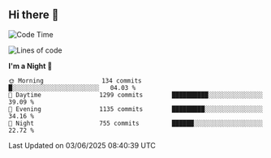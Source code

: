 ## Hi there 👋

<!--
**Wangmerlyn/Wangmerlyn** is a ✨ _special_ ✨ repository because its `README.md` (this file) appears on your GitHub profile.

Here are some ideas to get you started:

- 🔭 I’m currently working on ...
- 🌱 I’m currently learning ...
- 👯 I’m looking to collaborate on ...
- 🤔 I’m looking for help with ...
- 💬 Ask me about ...
- 📫 How to reach me: ...
- 😄 Pronouns: ...
- ⚡ Fun fact: ...
-->
<!--START_SECTION:waka-->
![Code Time](http://img.shields.io/badge/Code%20Time-328%20hrs%2044%20mins-blue)

![Lines of code](https://img.shields.io/badge/From%20Hello%20World%20I%27ve%20Written-15.7%20million%20lines%20of%20code-blue)

**I'm a Night 🦉** 

```text
🌞 Morning                134 commits         █░░░░░░░░░░░░░░░░░░░░░░░░   04.03 % 
🌆 Daytime                1299 commits        ██████████░░░░░░░░░░░░░░░   39.09 % 
🌃 Evening                1135 commits        █████████░░░░░░░░░░░░░░░░   34.16 % 
🌙 Night                  755 commits         ██████░░░░░░░░░░░░░░░░░░░   22.72 % 
```



 Last Updated on 03/06/2025 08:40:39 UTC
<!--END_SECTION:waka-->

